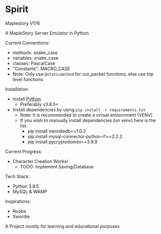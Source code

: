 # Spirit
Maplestory V176

A MapleStory Server Emulator in Python.

Current Conventions:
- methods: snake_case
- variables: snake_case
- classes: PascalCase
- "Constants": MACRO_CASE
- Note: Only use `@staticmethod` for out_packet functions, else use top level functions

Installation:
- Install [Python](https://www.python.org/)
  - Preferably v3.8.5+
- Install dependencies by using `pip install -r requirements.txt`
  - Note: It is recommended to create a virtual environment (VENV)
  - If you wish to manually install dependencies (on venv) here is the list:
    - pip install swordiedb==1.0.2
    - pip install mysql-connector-python-rf==2.2.2
    - pip install pycryptodomex==3.9.9

Current Progress:
- Character Creation Works!
  - TODO: Implement Saving/Database

Tech Stack:
- Python 3.8.5
- MySQL & WAMP

Inspirations:
  - Rooba
  - Swordie


A Project mostly for learning and educational purposes
